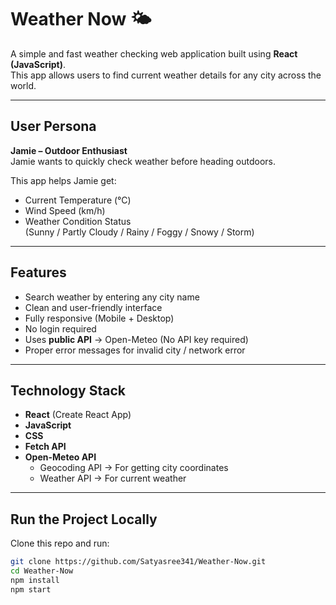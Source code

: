 # Weather Now 🌤️

A simple and fast weather checking web application built using **React (JavaScript)**.  
This app allows users to find current weather details for any city across the world.

---

##  User Persona
**Jamie – Outdoor Enthusiast**  
Jamie wants to quickly check weather before heading outdoors.

 This app helps Jamie get:
- Current Temperature (°C)
- Wind Speed (km/h)
- Weather Condition Status  
  (Sunny / Partly Cloudy / Rainy / Foggy / Snowy / Storm)

---

##  Features
- Search weather by entering any city name
- Clean and user-friendly interface
- Fully responsive (Mobile + Desktop)
- No login required
- Uses **public API** → Open-Meteo (No API key required)
- Proper error messages for invalid city / network error

---

##  Technology Stack
- **React** (Create React App)
- **JavaScript**
- **CSS**
- **Fetch API**
- **Open-Meteo API**
  - Geocoding API → For getting city coordinates
  - Weather API → For current weather

---

##  Run the Project Locally
Clone this repo and run:

```bash
git clone https://github.com/Satyasree341/Weather-Now.git
cd Weather-Now
npm install
npm start
